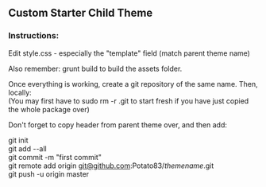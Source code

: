 ## Custom Starter Child Theme

### Instructions:



Edit style.css - especially the "template" field (match parent theme name)



Also remember: grunt build to build the assets folder.

Once everything is working, create a git repository of the same name. Then, locally:  
(You may first have to sudo rm -r .git to start fresh if you have just copied the whole package over)

Don't forget to copy header from parent theme over, and then add:
<link rel="stylesheet" href="<?=get_stylesheet_directory_uri()?>/assets/css/style.min.css" />


git init  
git add --all  
git commit -m "first commit"  
git remote add origin git@github.com:Potato83/*themename*.git  
git push -u origin master  





